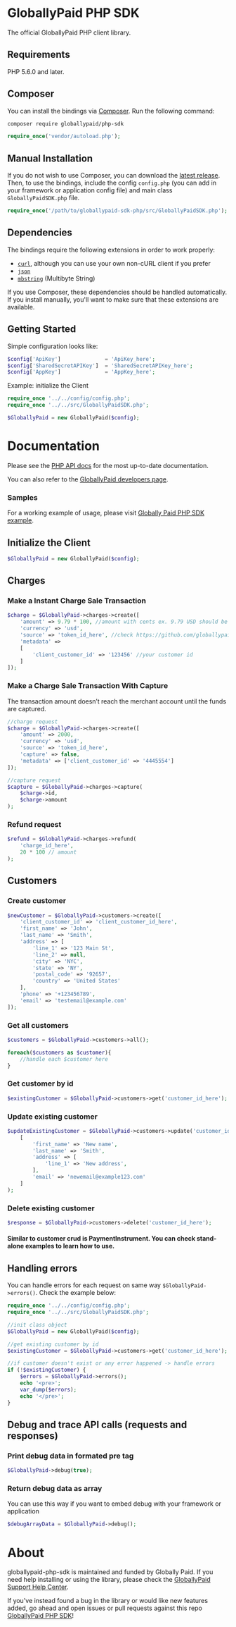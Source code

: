 # GloballyPaid PHP SDK

The official GloballyPaid PHP client library.

## Requirements

PHP 5.6.0 and later.

## Composer

You can install the bindings via [Composer](http://getcomposer.org/). Run the following command:

```bash
composer require globallypaid/php-sdk
```

```php
require_once('vendor/autoload.php');
```

## Manual Installation

If you do not wish to use Composer, you can download the [latest release](https://github.com/globallypaid/globallypaid-sdk-php/releases). Then, to use the bindings, include the config `config.php` (you can add in your framework or application config file) and main class `GloballyPaidSDK.php` file.

```php
require_once('/path/to/globallypaid-sdk-php/src/GloballyPaidSDK.php');
```

## Dependencies

The bindings require the following extensions in order to work properly:

-   [`curl`](https://secure.php.net/manual/en/book.curl.php), although you can use your own non-cURL client if you prefer
-   [`json`](https://secure.php.net/manual/en/book.json.php)
-   [`mbstring`](https://secure.php.net/manual/en/book.mbstring.php) (Multibyte String)

If you use Composer, these dependencies should be handled automatically. If you install manually, you'll want to make sure that these extensions are available.

## Getting Started

Simple configuration looks like:

```php
$config['ApiKey']              = 'ApiKey_here';
$config['SharedSecretAPIKey']  = 'SharedSecretAPIKey_here';
$config['AppKey']              = 'AppKey_here';
```

Example: initialize the Client

```php
require_once '../../config/config.php';
require_once '../../src/GloballyPaidSDK.php';

$GloballyPaid = new GloballyPaid($config);
```


# Documentation

Please see the [PHP API docs](https://sandbox.docs.globallypaid.com/) for the most up-to-date documentation.

You can also refer to the [GloballyPaid developers page](https://globallypaid.com/developers/).

### Samples

For a working example of usage, please visit [Globally Paid PHP SDK example](https://github.com/globallypaid/globallypaid-sdk-php-samples).

## Initialize the Client

```php
$GloballyPaid = new GloballyPaid($config);
```

## Charges

### Make a Instant Charge Sale Transaction

```php
$charge = $GloballyPaid->charges->create([
    'amount' => 9.79 * 100, //amount with cents ex. 9.79 USD should be 9.79*100
    'currency' => 'usd',
    'source' => 'token_id_here', //check https://github.com/globallypaid/js-sdk-v2-sample/#form-events
    'metadata' =>
    [
        'client_customer_id' => '123456' //your customer id
    ]
]);
```

### Make a Charge Sale Transaction With Capture 

The transaction amount doesn’t reach the merchant account until the funds are captured.

```php
//charge request
$charge = $GloballyPaid->charges->create([
    'amount' => 2000,
    'currency' => 'usd',
    'source' => 'token_id_here',
    'capture' => false,
    'metadata' => ['client_customer_id' => '4445554']
]);

//capture request
$capture = $GloballyPaid->charges->capture(
    $charge->id,
    $charge->amount
);
```

### Refund request 

```php
$refund = $GloballyPaid->charges->refund(
    'charge_id_here',
    20 * 100 // amount
);
```

## Customers

### Create customer

```php
$newCustomer = $GloballyPaid->customers->create([
    'client_customer_id' => 'client_customer_id_here',
    'first_name' => 'John',
    'last_name' => 'Smith',
    'address' => [
        'line_1' => '123 Main St',
        'line_2' => null,
        'city' => 'NYC',
        'state' => 'NY',
        'postal_code' => '92657',
        'country' => 'United States'
    ],
    'phone' => '+123456789',
    'email' => 'testemail@example.com'
]);
```

### Get all customers

```php
$customers = $GloballyPaid->customers->all();

foreach($customers as $customer){
    //handle each $customer here
}
```

### Get customer by id

```php
$existingCustomer = $GloballyPaid->customers->get('customer_id_here');
```

### Update existing customer

```php
$updateExistingCustomer = $GloballyPaid->customers->update('customer_id_here',
    [
        'first_name' => 'New name',
        'last_name' => 'Smith',
        'address' => [
            'line_1' => 'New address',
        ],
        'email' => 'newemail@example123.com'
    ]
);
```

### Delete existing customer

```php
$response = $GloballyPaid->customers->delete('customer_id_here');
```

#### Similar to customer crud is PaymentInstrument. You can check stand-alone examples to learn how to use.

## Handling errors

You can handle errors for each request on same way `$GloballyPaid->errors()`. Check the example below:

```php
require_once '../../config/config.php';
require_once '../../src/GloballyPaidSDK.php';

//init class object
$GloballyPaid = new GloballyPaid($config);

//get existing customer by id
$existingCustomer = $GloballyPaid->customers->get('customer_id_here');

//if customer doesn't exist or any error happened -> handle errors
if (!$existingCustomer) {
    $errors = $GloballyPaid->errors();
    echo '<pre>';
    var_dump($errors);
    echo '</pre>';
}
```

## Debug and trace API calls (requests and responses)

### Print debug data in formated pre tag
```php
$GloballyPaid->debug(true);
```

### Return debug data as array
You can use this way if you want to embed debug with your framework or application
```php
$debugArrayData = $GloballyPaid->debug();
```

# About

globallypaid-php-sdk is maintained and funded by Globally Paid. If you need help installing or using the library, please check the [GloballyPaid Support Help Center](https://globallypaid.com/contact-us/).

If you've instead found a bug in the library or would like new features added, go ahead and open issues or pull requests against this repo [GloballyPaid PHP SDK](https://github.com/globallypaid/globallypaid-sdk-php)!
